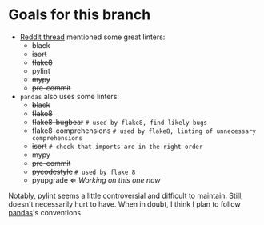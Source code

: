 
# Goals for this branch

- [Reddit thread](https://www.reddit.com/r/Python/comments/vb3tw6/comment/ic6ql46/?utm_source=share&utm_medium=web2x&context=3) mentioned some great linters:
    - ~~black~~
    - ~~isort~~
    - ~~flake8~~
    - pylint
    - ~~mypy~~
    - ~~pre-commit~~
- `pandas` also uses some linters:
    - ~~black~~
    - ~~flake8~~
    - ~~flake8-bugbear~~  `# used by flake8, find likely bugs`
    - ~~flake8-comprehensions~~  `# used by flake8, linting of unnecessary comprehensions`
    - ~~isort~~  `# check that imports are in the right order`
    - ~~mypy~~
    - ~~pre-commit~~
    - ~~pycodestyle~~  `# used by flake 8`
    - pyupgrade &lArr; _Working on this one now_


Notably, pylint seems a little controversial and difficult to maintain. Still, doesn't necessarily hurt to have. When in doubt, I think I plan to follow [pandas](https://github.com/pandas-dev/pandas)'s conventions.
